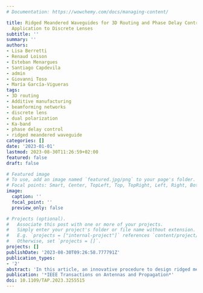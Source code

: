 ```yaml
---
# Documentation: https://wowchemy.com/docs/managing-content/

title: Ridged Meandered Waveguides for 3D Routing and Phase Delay Control and Its
  Application to Discrete Lenses
subtitle: ''
summary: ''
authors:
- Lisa Berretti
- Renaud Loison
- Esteban Menargues
- Santiago Capdevila
- admin
- Giovanni Toso
- María García-Vigueras
tags:
- 3D routing
- Additive manufacturing
- beamforming networks
- discrete lens
- dual polarization
- Ka-band
- phase delay control
- ridged meandered waveguide
categories: []
date: '2023-01-01'
lastmod: 2023-08-30T11:26:59+02:00
featured: false
draft: false

# Featured image
# To use, add an image named `featured.jpg/png` to your page's folder.
# Focal points: Smart, Center, TopLeft, Top, TopRight, Left, Right, BottomLeft, Bottom, BottomRight.
image:
  caption: ''
  focal_point: ''
  preview_only: false

# Projects (optional).
#   Associate this post with one or more of your projects.
#   Simply enter your project's folder or file name without extension.
#   E.g. `projects = ["internal-project"]` references `content/project/deep-learning/index.md`.
#   Otherwise, set `projects = []`.
projects: []
publishDate: '2023-08-30T09:26:58.777791Z'
publication_types:
- '2'
abstract: 'In this article, an innovative procedure to design ridged meandered waveguides (RMWs) is introduced. By modulating the meandered centerline of a waveguide connecting two fixed points, new degrees of freedom (DoFs) to control the phase delay are obtained. RMWs represent a good compromise between coaxial cables, which feature broadband operation and can be easily bended still introducing high losses and conventional waveguides, which are characterized by low losses but also narrow operational bandwidth. RMWs are especially well-suited for isophase lattice expanders that can be used in beamforming networks (BFNs), phased arrays, or discrete 3-D lens antennas. The article describes a methodology to design meandered waveguides (MWs), which is verified both analytically and experimentally through the synthesis, fabrication, and test of a discrete 3-D lens antenna in the Ka-band (27.5–30 GHz) made using additive manufacturing (AM).'
publication: '*IEEE Transactions on Antennas and Propagation*'
doi: 10.1109/TAP.2023.3255515
---
```

